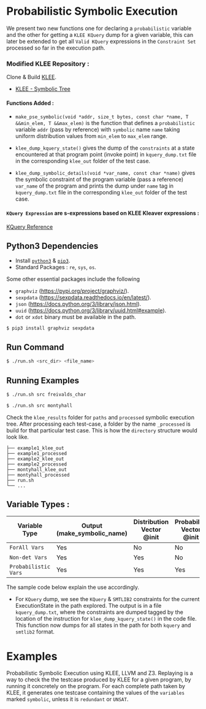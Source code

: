 # Probabilistic Symbolic Execution

We present two new functions one for declaring a `probabilistic` variable and the other for getting a `KLEE KQuery` dump
for a given variable, this can later be extended to get all `Valid KQuery` expressions in the `Constraint Set` processed so far in the execution path.

### Modified KLEE Repository :

Clone & Build [KLEE](http://klee.github.io/build-llvm9/).

- [KLEE - Symbolic Tree](https://github.com/lahiri-phdworks/klee/tree/symbolic_tree)

#### Functions Added :

- `make_pse_symbolic(void *addr, size_t bytes, const char *name, T &&min_elem, T &&max_elem)` is the function that defines a `probabilistic` variable `addr` (pass by reference) with `symbolic` name `name` taking uniform distribution values from `min_elem` to `max_elem` range.

- `klee_dump_kquery_state()` gives the dump of the `constraints` at a state encountered at that program point (invoke point) in `kquery_dump.txt` file in the corresponding `klee_out` folder of the test case.

- `klee_dump_symbolic_details(void *var_name, const char *name)` gives the symbolic constraint of the program variable (pass a reference) `var_name` of the program and prints the dump under `name` tag in `kquery_dump.txt` file in the corresponding `klee_out` folder of the test case.

#### `KQuery Expression` are s-expressions based on KLEE Kleaver expressions :

[KQuery Reference](https://klee.github.io/docs/kquery/)

## Python3 Dependencies

- Install [`python3`](https://www.python.org/downloads/release/python-387/) & [`pip3`](https://www.educative.io/edpresso/installing-pip3-in-ubuntu).
- Standard Packages : `re`, `sys`, `os`.

Some other essential packages include the following

- `graphviz` (https://pypi.org/project/graphviz/).
- `sexpdata` (https://sexpdata.readthedocs.io/en/latest/).
- `json` (https://docs.python.org/3/library/json.html).
- `uuid` (https://docs.python.org/3/library/uuid.html#example).
- `dot` or `xdot` binary must be available in the path.

```
$ pip3 install graphviz sexpdata
```

## Run Command

```bash
$ ./run.sh <src_dir> <file_name>
```

## Running Examples

```bash
$ ./run.sh src freivalds_char
```

```bash
$ ./run.sh src montyhall
```

Check the `klee_results` folder for `paths` and `processed` symbolic execution tree.
After processing each test-case, a folder by the name `_processed` is build for that particular test case. This is how the `directory` structure would look like.

```
├── example1_klee_out
├── example1_processed
├── example2_klee_out
├── example2_processed
├── montyhall_klee_out
├── montyhall_processed
├── run.sh
└── ...
```

## Variable Types :

| Variable Type        | Output (make_symbolic_name) | Distribution Vector @init | Probability Vector @init |
| -------------------- | --------------------------- | ------------------------- | ------------------------ |
| `ForAll Vars`        | Yes                         | No                        | No                       |
| `Non-det Vars`       | Yes                         | Yes                       | No                       |
| `Probabilistic Vars` | Yes                         | Yes                       | Yes                      |

The sample code below explain the use accordingly.

- For `KQuery` dump, we see the `KQuery` & `SMTLIB2` constraints for the current ExecutionState in the path explored. The output is in a file `kquery_dump.txt`, where the constraints are dumped tagged by the location of the instruction for `klee_dump_kquery_state()` in the code file. This function now dumps for all states in the path for both `kquery` and `smtlib2` format.

# Examples

Probabilistic Symbolic Execution using KLEE, LLVM and Z3.
Replaying is a way to check the the testcase produced by KLEE for a given program, by running it concretely on the program.
For each complete path taken by KLEE, it generates one testcase containing the values of the `variables` marked `symbolic`, unless it
is `redundant` or `UNSAT`.
